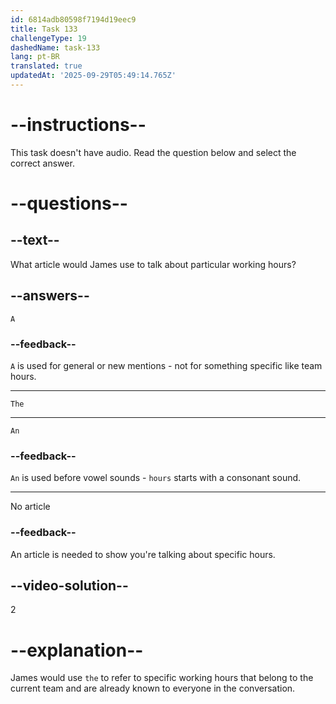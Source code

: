 ```yaml
---
id: 6814adb80598f7194d19eec9
title: Task 133
challengeType: 19
dashedName: task-133
lang: pt-BR
translated: true
updatedAt: '2025-09-29T05:49:14.765Z'
---
```


# --instructions--

This task doesn't have audio. Read the question below and select the correct answer.

# --questions--

## --text--

What article would James use to talk about particular working hours?

## --answers--

`A`

### --feedback--

`A` is used for general or new mentions - not for something specific like team hours.

---

`The`

---

`An`

### --feedback--

`An` is used before vowel sounds - `hours` starts with a consonant sound.

---

No article

### --feedback--

An article is needed to show you're talking about specific hours.

## --video-solution--

2

# --explanation--

James would use `the` to refer to specific working hours that belong to the current team and are already known to everyone in the conversation.
